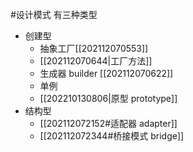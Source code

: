 #设计模式
有三种类型
- 创建型
	- 抽象工厂[[202112070553]] 
	- [[202112070644|工厂方法]]
	- 生成器 builder [[202112070622]]
	- 单例
	- [[202210130806|原型 prototype]]
- 结构型
	- [[202112072152#适配器 adapter]]
	- [[202112072344#桥接模式 bridge]]